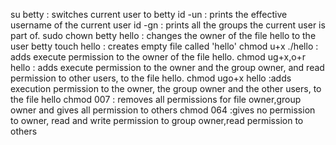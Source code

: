 su betty : switches current user to betty
id -un   : prints the effective username of the current user
id -gn   : prints all the groups the current user is part of.
sudo chown betty hello :  changes the owner of the file hello to the user betty
touch hello : creates empty file called 'hello'
chmod u+x ./hello : adds execute permission to the owner of the file hello.
chmod ug+x,o+r  hello : adds execute permission to the owner and the group owner, and read permission to other users, to the file hello.
chmod ugo+x hello :adds execution permission to the owner, the group owner and the other users, to the file hello
chmod 007 : removes all permissions for file owner,group owner and gives all permission to others
chmod 064 :gives no permission to owner, read and write permission to group owner,read permission to others

